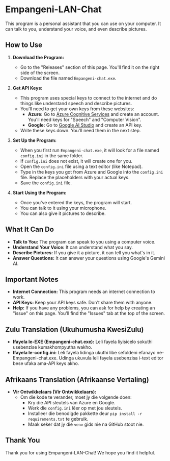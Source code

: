 # Empangeni-LAN-Chat

This program is a personal assistant that you can use on your computer. It can talk to you, understand your voice, and even describe pictures.

## How to Use

1.  **Download the Program:**
    * Go to the "Releases" section of this page. You'll find it on the right side of the screen.
    * Download the file named `Empangeni-chat.exe`.

2.  **Get API Keys:**
    * This program uses special keys to connect to the internet and do things like understand speech and describe pictures.
    * You'll need to get your own keys from these websites:
        * **Azure:** Go to [Azure Cognitive Services](https://azure.microsoft.com/en-us/products/cognitive-services/) and create an account. You'll need keys for "Speech" and "Computer Vision".
        * **Google:** Go to [Google AI Studio](https://makersuite.google.com/app/apikey) and create an API key.
    * Write these keys down. You'll need them in the next step.

3.  **Set Up the Program:**
    * When you first run `Empangeni-chat.exe`, it will look for a file named `config.ini` in the same folder.
    * If `config.ini` does not exist, it will create one for you.
    * Open the `config.ini` file using a text editor (like Notepad).
    * Type in the keys you got from Azure and Google into the `config.ini` file. Replace the placeholders with your actual keys.
    * Save the `config.ini` file.

4.  **Start Using the Program:**
    * Once you've entered the keys, the program will start.
    * You can talk to it using your microphone.
    * You can also give it pictures to describe.

## What It Can Do

* **Talk to You:** The program can speak to you using a computer voice.
* **Understand Your Voice:** It can understand what you say.
* **Describe Pictures:** If you give it a picture, it can tell you what's in it.
* **Answer Questions:** It can answer your questions using Google's Gemini AI.

## Important Notes

* **Internet Connection:** This program needs an internet connection to work.
* **API Keys:** Keep your API keys safe. Don't share them with anyone.
* **Help:** If you have any problems, you can ask for help by creating an "issue" on this page. You'll find the "Issues" tab at the top of the screen.

## Zulu Translation (Ukuhumusha KwesiZulu)

* **Ifayela le-EXE (Empangeni-chat.exe):** Leli fayela liyisicelo sokuthi usebenzise kumakhompyutha wakho.
* **Ifayela le-config.ini:** Leli fayela lidinga ukuthi libe sefoldeni efanayo ne-Empangeni-chat.exe. Udinga ukuvula leli fayela usebenzisa i-text editor bese ufaka ama-API keys akho.

## Afrikaans Translation (Afrikaanse Vertaling)

* **Vir Ontwikkelaars (Vir Ontwikkelaars):**
    * Om die kode te verander, moet jy die volgende doen:
        * Kry die API sleutels van Azure en Google.
        * Werk die `config.ini` lêer op met jou sleutels.
        * Installeer die benodigde pakkette deur `pip install -r requirements.txt` te gebruik.
        * Maak seker dat jy die `venv` gids nie na GitHub stoot nie.

## Thank You

Thank you for using Empangeni-LAN-Chat! We hope you find it helpful.
